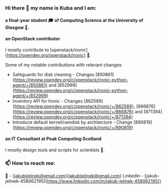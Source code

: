 ### Hi there 👋 my name is Kuba and I am:

#### a final-year student 🎓 of Computing Science at the University of Glasgow 🏴󠁧󠁢󠁳󠁣󠁴󠁿.

#### an OpenStack contributor
I mostly contribute to [openstack/ironic]{https://opendev.org/openstack/ironic} 🐻.

Some of my notable contributions with relevant changes:
- Safeguards for disk cleaning - Changes [850861]{https://review.opendev.org/c/openstack/ironic-python-agent/+/850861} and [852999]{https://review.opendev.org/c/openstack/ironic-python-agent/+/852999}
- Inventory API for Ironic - Changes [862569]{https://review.opendev.org/c/openstack/ironic/+/862569}, [866876]{https://review.opendev.org/c/openstack/ironic/+/866876} and [871394]{https://review.opendev.org/c/openstack/ironic/+/871394}
- Introduce default kernel/ramdisk by architecture - Change [890819]{https://review.opendev.org/c/openstack/ironic/+/890819}

#### an IT Consultant at Peak Computing Scotland
I mostly design tools and scripts for scientists 🧪.

### 📫 How to reach me:
📨 - [jakubjjelinek@gmail.com]{jakubjjelinek@gmail.com}
LinkedIn - [jakub-jelinek-458062195]{https://www.linkedin.com/in/jakub-jelinek-458062195/}
